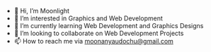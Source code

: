 - 👋 Hi, I’m Moonlight
- 👀 I’m interested in Graphics and Web Development
- 🌱 I’m currently learning Web Development and Graphics Designs
- 💞️ I’m looking to collaborate on Web Development Projects
- 📫 How to reach me via moonanyaudochu@gmail.com

<!---
Moon9ight/Moon9ight is a ✨ special ✨ repository because its `README.md` (this file) appears on your GitHub profile.
You can click the Preview link to take a look at your changes.
--->
